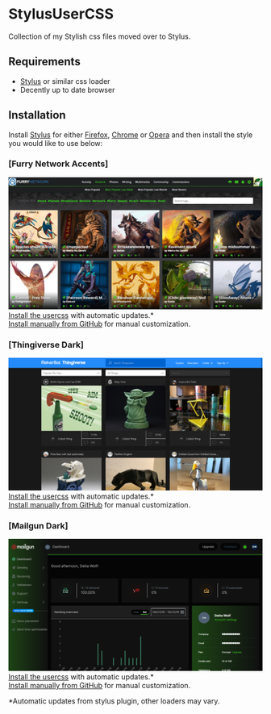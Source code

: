 # StylusUserCSS
Collection of my Stylish css files moved over to Stylus.

## Requirements
+ [Stylus](https://add0n.com/stylus.html) or similar css loader
+ Decently up to date browser

## Installation

Install [Stylus](https://add0n.com/stylus.html) for either [Firefox](https://addons.mozilla.org/en-US/firefox/addon/styl-us/), [Chrome](https://chrome.google.com/webstore/detail/stylus/clngdbkpkpeebahjckkjfobafhncgmne) or [Opera](https://addons.opera.com/en-gb/extensions/details/stylus/) and then install the style you would like to use below:

### [Furry Network Accents]
![](./screenshots/FurryNetworkAccents_Green.png)
[Install the usercss](https://github.com/XDelta/StylusUserCSS/raw/master/fn-accents.user.css) with automatic updates.*<br>
[Install manually from GitHub](https://github.com/XDelta/StylusUserCSS/raw/master/fn-accents.css) for manual customization.<br>

### [Thingiverse Dark]
![](./screenshots/Thingiverse_dark.png)
[Install the usercss](https://github.com/XDelta/StylusUserCSS/raw/master/thingiverse-dark.user.css) with automatic updates.*<br>
[Install manually from GitHub](https://github.com/XDelta/StylusUserCSS/raw/master/thingiverse-dark.css) for manual customization.<br>

### [Mailgun Dark]
![](./screenshots/MailGun_Dark_Green.png)
[Install the usercss](https://github.com/XDelta/StylusUserCSS/raw/master/mailgun-dark.user.css) with automatic updates.*<br>
[Install manually from GitHub](https://github.com/XDelta/StylusUserCSS/raw/master/mailgun-dark.css) for manual customization.<br>

*Automatic updates from stylus plugin, other loaders may vary.
